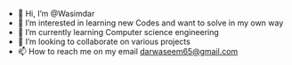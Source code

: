 - 👋 Hi, I’m @Wasimdar
- 👀 I’m interested in learning new Codes and want to solve in my own way
- 🌱 I’m currently learning Computer science engineering
- 💞️ I’m looking to collaborate on various projects 
- 📫 How to reach me on my email darwaseem65@gmail.com

<!---
Wasimdar/Wasimdar is a ✨ special ✨ repository because its `README.md` (this file) appears on your GitHub profile.
You can click the Preview link to take a look at your changes.
--->

